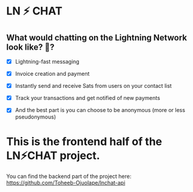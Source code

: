 # LN ⚡ CHAT

## What would chatting on the Lightning Network look like? 🤔?
- [x] Lightning-fast messaging
- [x] Invoice creation and payment 
- [x] Instantly send and receive Sats from users on your contact list
- [x] Track your transactions and get notified of new payments
- [x] And the best part is you can choose to be anonymous (more or less pseudonymous)


# This is the frontend half of the LN⚡CHAT project.
You can find the backend part of the project here: https://github.com/Toheeb-Ojuolape/lnchat-api
